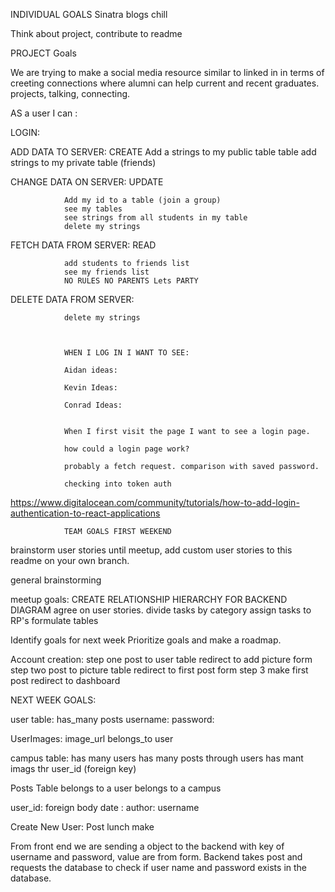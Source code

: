 INDIVIDUAL GOALS
Sinatra
blogs
chill

Think about project, contribute to readme

PROJECT Goals

We are trying to make a social media resource similar to linked in in terms of creeting connections where alumni can help current and recent graduates.
projects, talking, connecting.

AS a user I can :

LOGIN:


ADD DATA TO SERVER: CREATE
Add a strings to my public table table
add strings to my private table (friends)

CHANGE DATA ON SERVER: UPDATE

                Add my id to a table (join a group)
                see my tables
                see strings from all students in my table
                delete my strings

FETCH DATA FROM SERVER: READ

                add students to friends list
                see my friends list
                NO RULES NO PARENTS Lets PARTY


DELETE DATA FROM SERVER:

                delete my strings



                WHEN I LOG IN I WANT TO SEE:

                Aidan ideas:

                Kevin Ideas:

                Conrad Ideas:


                When I first visit the page I want to see a login page.

                how could a login page work?

                probably a fetch request. comparison with saved password. 

                checking into token auth
https://www.digitalocean.com/community/tutorials/how-to-add-login-authentication-to-react-applications






                TEAM GOALS FIRST WEEKEND


brainstorm user stories until meetup, add custom user stories to this readme
 on your own branch.

 general brainstorming

meetup goals:
CREATE RELATIONSHIP HIERARCHY FOR BACKEND DIAGRAM
agree on user stories.
divide tasks by category
assign tasks to RP's
formulate tables

Identify goals for next week
Prioritize goals and make a roadmap.




Account creation:
step one post to user table redirect to add picture form
step two post to picture table redirect to first post form
step 3 make first post redirect to dashboard





NEXT WEEK GOALS:


user table:
has_many posts
username:
password:


UserImages:
image_url
belongs_to user



campus table: 
has many users
has many posts through users
has mant imags thr
user_id (foreign key)

Posts Table
belongs to a user
belongs to a campus

user_id: foreign 
body
date :
author: username

Create New User:
Post lunch make 

From front end we are sending a object to the backend with key of username and password, value are from form. Backend takes post and requests the database to check if user name and password exists in the database. 
